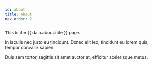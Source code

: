```yaml
---
id: about
title: About
nav-order: 2
---
```


This is the {{ data.about.title }} page.

In iaculis nec justo eu tincidunt. Donec elit leo, tincidunt eu lorem quis, tempor convallis sapien.

Duis sem tortor, sagittis sit amet auctor at, efficitur scelerisque metus.

